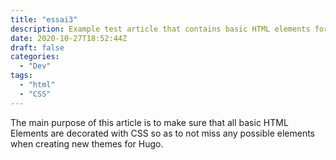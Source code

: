 ```yaml
---
title: "essai3"
description: Example test article that contains basic HTML elements for text formatting on the Web.
date: 2020-10-27T18:52:44Z
draft: false
categories:
  - "Dev"
tags:
  - "html"
  - "CSS"
---
```


The main purpose of this article is to make sure that all basic HTML Elements are decorated with CSS so as to not miss any possible elements when creating new themes for Hugo.

<!--more-->